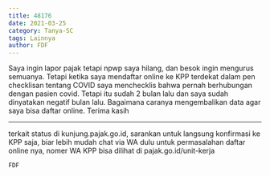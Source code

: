 ```yaml
---
title: 48176
date: 2021-03-25
category: Tanya-SC
tags: Lainnya
author: FDF
---
```


Saya ingin lapor pajak tetapi npwp saya hilang, dan besok ingin mengurus semuanya. Tetapi ketika saya mendaftar online ke KPP terdekat dalam pen checklisan tentang COVID saya menchecklis bahwa pernah berhubungan dengan pasien covid. Tetapi itu sudah 2 bulan lalu dan saya sudah dinyatakan negatif bulan lalu. Bagaimana caranya mengembalikan data agar saya bisa daftar online. Terima kasih

---

terkait status di kunjung.pajak.go.id, sarankan untuk langsung konfirmasi ke KPP saja, biar lebih mudah chat via WA dulu untuk permasalahan daftar online nya, nomer WA KPP bisa dilihat di pajak.go.id/unit-kerja

`FDF`
